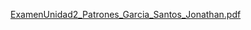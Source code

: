 [ExamenUnidad2_Patrones_Garcia_Santos_Jonathan.pdf](https://github.com/user-attachments/files/22977665/ExamenUnidad2_Patrones_Garcia_Santos_Jonathan.pdf)
